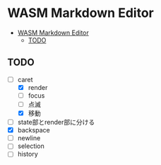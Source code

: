 # WASM Markdown Editor

- [WASM Markdown Editor](#wasm-markdown-editor)
  - [TODO](#todo)

## TODO

- [ ] caret
  - [x] render
  - [ ] focus
  - [ ] 点滅
  - [x] 移動
- [ ] state部とrender部に分ける
- [x] backspace
- [ ] newline
- [ ] selection
- [ ] history
